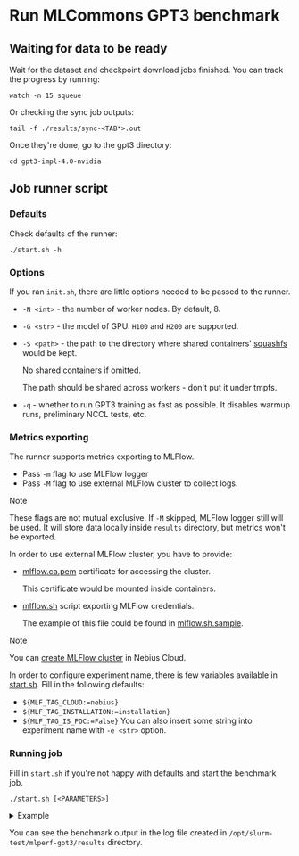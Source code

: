 # Run MLCommons GPT3 benchmark

## Waiting for data to be ready

Wait for the dataset and checkpoint download jobs finished. You can track the progress by running:

```shell
watch -n 15 squeue
```

Or checking the sync job outputs:

```shell
tail -f ./results/sync-<TAB*>.out
```

Once they're done, go to the gpt3 directory:

```shell
cd gpt3-impl-4.0-nvidia
```

## Job runner script

### Defaults

Check defaults of the runner:
```shell
./start.sh -h
```

### Options

If you ran `init.sh`, there are little options needed to be passed to the runner.
- `-N <int>` - the number of worker nodes. By default, 8.
- `-G <str>` - the model of GPU. `H100` and `H200` are supported.
- `-S <path>` - the path to the directory where shared containers' [squashfs](https://en.wikipedia.org/wiki/SquashFS) would be kept.

  No shared containers if omitted.
  
  The path should be shared across workers - don't put it under tmpfs.
  
- `-q` - whether to run GPT3 training as fast as possible. It disables warmup runs, preliminary NCCL tests, etc.

### Metrics exporting

The runner supports metrics exporting to MLFlow.
- Pass `-m` flag to use MLFlow logger
- Pass `-M` flag to use external MLFlow cluster to collect logs.

> [!NOTE]
> These flags are not mutual exclusive.
> If `-M` skipped, MLFlow logger still will be used.
> It will store data locally inside `results` directory, but metrics won't be exported. 

In order to use external MLFlow cluster, you have to provide:
- [mlflow.ca.pem](../common/mlflow.ca.pem) certificate for accessing the cluster.

  This certificate would be mounted inside containers.

- [mlflow.sh](../common/mlflow.sh) script exporting MLFlow credentials.

  The example of this file could be found in [mlflow.sh.sample](../common/mlflow.sh.sample).

> [!NOTE]
> You can [create MLFlow cluster](https://docs.nebius.com/mlflow) in Nebius Cloud. 

In order to configure experiment name, there is few variables available in [start.sh](gpt3-impl-4.0-nvidia/start.sh).
Fill in the following defaults:
- `${MLF_TAG_CLOUD:=nebius}`
- `${MLF_TAG_INSTALLATION:=installation}`
- `${MLF_TAG_IS_POC:=False}`
You can also insert some string into experiment name with `-e <str>` option.

### Running job

Fill in `start.sh` if you're not happy with defaults and start the benchmark job.

```shell
./start.sh [<PARAMETERS>]
```

<details>
<summary>Example</summary>

```shell
./init.sh -d /data/mlcommons -n
cd gpt3-impl-4.0-nvidia
./start.sh -N 64 -w worker-[0-63] -G H100 -S /data/mlcommons -qmM
```

</details>

You can see the benchmark output in the log file created in `/opt/slurm-test/mlperf-gpt3/results` directory.
